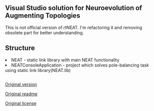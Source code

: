 ## Visual Studio solution for Neuroevolution of Augmenting Topologies
This is not official version of rtNEAT.
I'm refactoring it and removing obsolete part for better understanding.


## Structure
<li>NEAT - static link library with main NEAT functionality</li>
<li>NEATConsoleApplication - project which solves pole-balancing task using static link library(NEAT.lib)</li>

##
[Original version](http://nn.cs.utexas.edu/?rtNEAT)

[Original readme](README)

[Original license](UT_Research_License.pdf)

